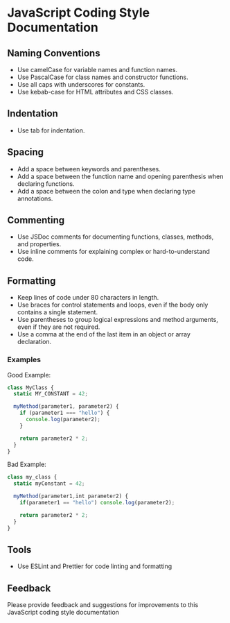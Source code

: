 # JavaScript Coding Style Documentation

## Naming Conventions
* Use camelCase for variable names and function names.
* Use PascalCase for class names and constructor functions.
* Use all caps with underscores for constants.
* Use kebab-case for HTML attributes and CSS classes.

## Indentation
* Use tab for indentation.

## Spacing
* Add a space between keywords and parentheses.
* Add a space between the function name and opening parenthesis when declaring functions.
* Add a space between the colon and type when declaring type annotations.

## Commenting
* Use JSDoc comments for documenting functions, classes, methods, and properties.
* Use inline comments for explaining complex or hard-to-understand code.

## Formatting
* Keep lines of code under 80 characters in length.
* Use braces for control statements and loops, even if the body only contains a single statement.
* Use parentheses to group logical expressions and method arguments, even if they are not required.
* Use a comma at the end of the last item in an object or array declaration.

### Examples
Good Example:
```javascript
class MyClass {
  static MY_CONSTANT = 42;

  myMethod(parameter1, parameter2) {
    if (parameter1 === "hello") {
      console.log(parameter2);
    }

    return parameter2 * 2;
  }
}
```

Bad Example:
```javascript
class my_class {
  static myConstant = 42;

  myMethod(parameter1,int parameter2) {
    if(parameter1 == "hello") console.log(parameter2);

    return parameter2 * 2;
  }
}
```

## Tools
* Use ESLint and Prettier for code linting and formatting
## Feedback
Please provide feedback and suggestions for improvements to this JavaScript coding style documentation